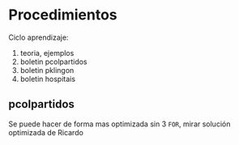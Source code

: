 # Procedimientos
Ciclo aprendizaje:
1. teoria, ejemplos
2. boletin pcolpartidos
3. boletin pklingon
4. boletin hospitais

## pcolpartidos

Se puede hacer de forma mas optimizada sin 3 `FOR`, mirar solución optimizada de Ricardo